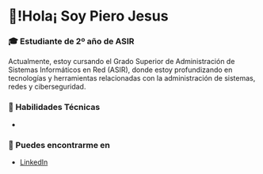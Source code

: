 # 🌟!Hola¡ Soy Piero Jesus 
### 🎓 Estudiante de 2º año de ASIR
Actualmente, estoy cursando el Grado Superior de Administración de Sistemas Informáticos en Red (ASIR), donde estoy profundizando en tecnologías y herramientas relacionadas con la administración de sistemas, redes y ciberseguridad.

### 🚀 Habilidades Técnicas
- 

### 🚩 Puedes encontrarme en
- [LinkedIn](www.linkedin.com/in/piero-jesus-53aa02291)
